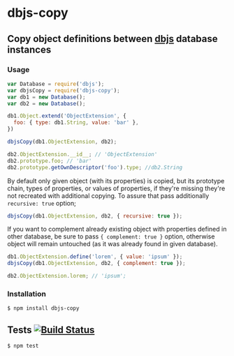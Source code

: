 # dbjs-copy
## Copy object definitions between [dbjs](https://github.com/medikoo/dbjs) database instances

### Usage

```javascript
var Database = require('dbjs');
var dbjsCopy = require('dbjs-copy');
var db1 = new Database();
var db2 = new Database();

db1.Object.extend('ObjectExtension', {
  foo: { type: db1.String, value: 'bar' },
})

dbjsCopy(db1.ObjectExtension, db2);

db2.ObjectExtension.__id__; // 'ObjectExtension'
db2.prototype.foo; // 'bar'
db2.prototype.getOwnDescriptor('foo').type; //db2.String

```

By default only given object (with its properties) is copied, but its prototype chain, types of properties, or values of properties, if they're missing they're not recreated with additional copying. To assure that pass additionally `recursive: true` option;

```javascript
dbjsCopy(db1.ObjectExtension, db2, { recursive: true });
```

If you want to complement already existing object with properties defined in other database, be sure to pass `{ complement: true }` option, otherwise object will remain untouched (as it was already found in given database).


```javascript
db1.ObjectExtension.define('lorem', { value: 'ipsum' });
dbjsCopy(db1.ObjectExtension, db2, { complement: true });

db2.ObjectExtension.lorem; // 'ipsum';
```

### Installation

	$ npm install dbjs-copy

## Tests [![Build Status](https://travis-ci.org/medikoo/dbjs-copy.svg)](https://travis-ci.org/medikoo/dbjs-copy)

	$ npm test
